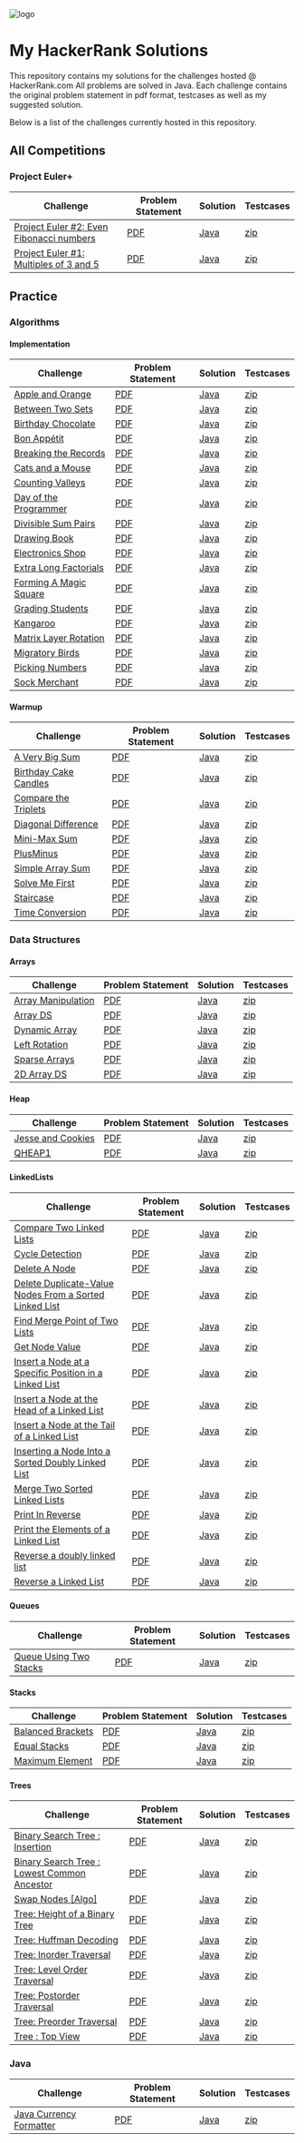 ![logo](https://i.imgur.com/YQnaKXf.png "HackerRank")


# My HackerRank Solutions

This repository contains my solutions for the challenges hosted @ HackerRank.com
All problems are solved in Java.
Each challenge contains the original problem statement in pdf format, testcases as well as my suggested solution.

Below is a list of the challenges currently hosted in this repository.

## All Competitions

### Project Euler+ 
Challenge| Problem Statement | Solution | Testcases
----------|-------------------|----------|----------
[Project Euler #2: Even Fibonacci numbers](https://www.hackerrank.com/contests/projecteuler/challenges/euler002)|[PDF](/AllCompetitions/ProjectEuler/EvenFibonacciNumbers/ProblemStatement.pdf)|[Java](/AllCompetitions/ProjectEuler/EvenFibonacciNumbers/Solution.java)|[zip](/AllCompetitions/ProjectEuler/EvenFibonacciNumbers/testcases.zip)
[Project Euler #1: Multiples of 3 and 5](https://www.hackerrank.com/contests/projecteuler/challenges/euler001)|[PDF](/AllCompetitions/ProjectEuler/MultiplesOf3And5/ProblemStatement.pdf)|[Java](/AllCompetitions/ProjectEuler/MultiplesOf3And5/Solution.java)|[zip](/AllCompetitions/ProjectEuler/MultiplesOf3And5/testcases.zip)


## Practice

### Algorithms

#### Implementation
Challenge| Problem Statement | Solution | Testcases
----------|-------------------|----------|----------
[Apple and Orange](https://www.hackerrank.com/challenges/apple-and-orange) | [PDF](/Practice/Algorithms/Implementation/AppleAndOrange/ProblemStatement.pdf) | [Java](/Practice/Algorithms/Implementation/AppleAndOrange/Solution.java) | [zip](/Practice/Algorithms/Implementation/AppleAndOrange/testcases.zip)
[Between Two Sets](https://www.hackerrank.com/challenges/between-two-sets) | [PDF](/Practice/Algorithms/Implementation/BetweenTwoSets/ProblemStatement.pdf) | [Java](/Practice/Algorithms/Implementation/BetweenTwoSets/Solution.java) | [zip](/Practice/Algorithms/Implementation/BetweenTwoSets/testcases.zip)
[Birthday Chocolate](https://www.hackerrank.com/challenges/the-birthday-bar) | [PDF](/Practice/Algorithms/Implementation/BirthdayChocolate/ProblemStatement.pdf) | [Java](/Practice/Algorithms/Implementation/BirthdayChocolate/Solution.java) | [zip](/Practice/Algorithms/Implementation/BirthdayChocolate/testcases.zip)
[Bon Appétit](https://www.hackerrank.com/challenges/bon-appetit) | [PDF](/Practice/Algorithms/Implementation/BonAppetit/ProblemStatement.pdf) | [Java](/Practice/Algorithms/Implementation/BonAppetit/Solution.java) | [zip](/Practice/Algorithms/Implementation/BonAppetit/testcases.zip)
[Breaking the Records](https://www.hackerrank.com/challenges/breaking-best-and-worst-records) | [PDF](/Practice/Algorithms/Implementation/BreakingTheRecords/ProblemStatement.pdf) | [Java](/Practice/Algorithms/Implementation/BreakingTheRecords/Solution.java) | [zip](/Practice/Algorithms/Implementation/BreakingTheRecords/testcases.zip)
[Cats and a Mouse](https://www.hackerrank.com/challenges/cats-and-a-mouse) | [PDF](/Practice/Algorithms/Implementation/CatsAndAMouse/ProblemStatement.pdf) | [Java](/Practice/Algorithms/Implementation/CatsAndAMouse/Solution.java) | [zip](/Practice/Algorithms/Implementation/CatsAndAMouse/testcases.zip)
[Counting Valleys](https://www.hackerrank.com/challenges/counting-valleys) | [PDF](/Practice/Algorithms/Implementation/CountingValleys/ProblemStatement.pdf) | [Java](/Practice/Algorithms/Implementation/CountingValleys/Solution.java) | [zip](/Practice/Algorithms/Implementation/CountingValleys/testcases.zip)
[Day of the Programmer](https://www.hackerrank.com/challenges/day-of-the-programmer) | [PDF](/Practice/Algorithms/Implementation/DayOfTheProgrammer/ProblemStatement.pdf) | [Java](/Practice/Algorithms/Implementation/DayOfTheProgrammer/Solution.java) | [zip](/Practice/Algorithms/Implementation/DayOfTheProgrammer/testcases.zip)
[Divisible Sum Pairs](https://www.hackerrank.com/challenges/divisible-sum-pairs) | [PDF](/Practice/Algorithms/Implementation/DivisibleSumPairs/ProblemStatement.pdf) | [Java](/Practice/Algorithms/Implementation/DivisibleSumPairs/Solution.java) | [zip](/Practice/Algorithms/Implementation/DivisibleSumPairs/testcases.zip)
[Drawing Book](https://www.hackerrank.com/challenges/drawing-book) | [PDF](/Practice/Algorithms/Implementation/DrawingBook/ProblemStatement.pdf) | [Java](/Practice/Algorithms/Implementation/DrawingBook/Solution.java) | [zip](/Practice/Algorithms/Implementation/DrawingBook/testcases.zip)
[Electronics Shop](https://www.hackerrank.com/challenges/electronics-shop) | [PDF](/Practice/Algorithms/Implementation/ElectronicsShop/ProblemStatement.pdf) | [Java](/Practice/Algorithms/Implementation/ElectronicsShop/Solution.java) | [zip](/Practice/Algorithms/Implementation/ElectronicsShop/testcases.zip)
[Extra Long Factorials](https://www.hackerrank.com/challenges/extra-long-factorials) | [PDF](/Practice/Algorithms/Implementation/ExtraLongFactorials/ProblemStatement.pdf) | [Java](/Practice/Algorithms/Implementation/ExtraLongFactorials/Solution.java) | [zip](/Practice/Algorithms/Implementation/ExtraLongFactorials/testcases.zip)
[Forming A Magic Square](https://www.hackerrank.com/challenges/magic-square-forming) | [PDF](/Practice/Algorithms/Implementation/FormingAMagicSquare/ProblemStatement.pdf) | [Java](/Practice/Algorithms/Implementation/FormingAMagicSquare/Solution.java) | [zip](/Practice/Algorithms/Implementation/FormingAMagicSquare/testcases.zip)
[Grading Students](https://www.hackerrank.com/challenges/grading) | [PDF](/Practice/Algorithms/Implementation/GradingStudents/ProblemStatement.pdf) | [Java](/Practice/Algorithms/Implementation/GradingStudents/Solution.java) | [zip](/Practice/Algorithms/Implementation/GradingStudents/testcases.zip)
[Kangaroo](https://www.hackerrank.com/challenges/kangaroo) | [PDF](/Practice/Algorithms/Implementation/Kangaroo/ProblemStatement.pdf) | [Java](/Practice/Algorithms/Implementation/Kangaroo/Solution.java) | [zip](/Practice/Algorithms/Implementation/Kangaroo/testcases.zip)
[Matrix Layer Rotation](https://www.hackerrank.com/challenges/matrix-rotation-algo) | [PDF](/Practice/Algorithms/Implementation/MatrixLayerRotation/ProblemStatement.pdf) | [Java](/Practice/Algorithms/Implementation/MatrixLayerRotation/Solution.java) | [zip](/Practice/Algorithms/Implementation/MatrixLayerRotation/testcases.zip)
[Migratory Birds](https://www.hackerrank.com/challenges/migratory-birds) | [PDF](/Practice/Algorithms/Implementation/MigratoryBirds/ProblemStatement.pdf) | [Java](/Practice/Algorithms/Implementation/MigratoryBirds/Solution.java) | [zip](/Practice/Algorithms/Implementation/MigratoryBirds/testcases.zip)
[Picking Numbers](https://www.hackerrank.com/challenges/picking-numbers) | [PDF](/Practice/Algorithms/Implementation/PickingNumbers/ProblemStatement.pdf) | [Java](/Practice/Algorithms/Implementation/PickingNumbers/Solution.java) | [zip](/Practice/Algorithms/Implementation/PickingNumbers/testcases.zip)
[Sock Merchant](https://www.hackerrank.com/challenges/sock-merchant) | [PDF](/Practice/Algorithms/Implementation/SockMerchant/ProblemStatement.pdf) | [Java](/Practice/Algorithms/Implementation/SockMerchant/Solution.java) | [zip](/Practice/Algorithms/Implementation/SockMerchant/testcases.zip)

#### Warmup
Challenge| Problem Statement | Solution | Testcases
----------|-------------------|----------|----------
[A Very Big Sum](https://www.hackerrank.com/challenges/a-very-big-sum) | [PDF](/Practice/Algorithms/Warmup/AVeryBigSum/ProblemStatement.pdf) | [Java](/Practice/Algorithms/Warmup/AVeryBigSum/Solution.java) | [zip](/Practice/Algorithms/Warmup/AVeryBigSum/testcases.zip)
[Birthday Cake Candles](https://www.hackerrank.com/challenges/birthday-cake-candles) | [PDF](/Practice/Algorithms/Warmup/BirthdayCakeCandles/ProblemStatement.pdf) | [Java](/Practice/Algorithms/Warmup/BirthdayCakeCandles/Solution.java) | [zip](/Practice/Algorithms/Warmup/BirthdayCakeCandles/testcases.zip)
[Compare the Triplets](https://www.hackerrank.com/challenges/compare-the-triplets) | [PDF](/Practice/Algorithms/Warmup/CompareTheTriplets/ProblemStatement.pdf) | [Java](/Practice/Algorithms/Warmup/CompareTheTriplets/Solution.java) | [zip](/Practice/Algorithms/Warmup/CompareTheTriplets/testcases.zip)
[Diagonal Difference](https://www.hackerrank.com/challenges/diagonal-difference) | [PDF](/Practice/Algorithms/Warmup/DiagonalDifference/ProblemStatement.pdf) | [Java](/Practice/Algorithms/Warmup/DiagonalDifference/Solution.java) | [zip](/Practice/Algorithms/Warmup/DiagonalDifference/testcases.zip)
[Mini-Max Sum](https://www.hackerrank.com/challenges/mini-max-sum) | [PDF](/Practice/Algorithms/Warmup/MiniMaxSum/ProblemStatement.pdf) | [Java](/Practice/Algorithms/Warmup/MiniMaxSum/Solution.java) | [zip](/Practice/Algorithms/Warmup/MiniMaxSum/testcases.zip)
[PlusMinus](https://www.hackerrank.com/challenges/plus-minus) | [PDF](/Practice/Algorithms/Warmup/PlusMinus/ProblemStatement.pdf) | [Java](/Practice/Algorithms/Warmup/PlusMinus/Solution.java) | [zip](/Practice/Algorithms/Warmup/PlusMinus/testcases.zip)
[Simple Array Sum](https://www.hackerrank.com/challenges/simple-array-sum) | [PDF](/Practice/Algorithms/Warmup/SimpleArraySum/ProblemStatement.pdf) | [Java](/Practice/Algorithms/Warmup/SimpleArraySum/Solution.java) | [zip](/Practice/Algorithms/Warmup/SimpleArraySum/testcases.zip)
[Solve Me First](https://www.hackerrank.com/challenges/solve-me-first) | [PDF](/Practice/Algorithms/Warmup/SolveMeFirst/ProblemStatement.pdf) | [Java](/Practice/Algorithms/Warmup/SolveMeFirst/Solution.java) | [zip](/Practice/Algorithms/Warmup/SolveMeFirst/testcases.zip)
[Staircase](https://www.hackerrank.com/challenges/staircase) | [PDF](/Practice/Algorithms/Warmup/Staircase/ProblemStatement.pdf) | [Java](/Practice/Algorithms/Warmup/Staircase/Solution.java) | [zip](/Practice/Algorithms/Warmup/Staircase/testcases.zip) 
[Time Conversion](https://www.hackerrank.com/challenges/time-conversion) | [PDF](/Practice/Algorithms/Warmup/TimeConversion/ProblemStatement.pdf) | [Java](/Practice/Algorithms/Warmup/TimeConversion/Solution.java) | [zip](/Practice/Algorithms/Warmup/TimeConversion/testcases.zip)    

### Data Structures
#### Arrays
Challenge| Problem Statement | Solution | Testcases
----------|-------------------|----------|----------
[Array Manipulation](https://www.hackerrank.com/challenges/crush) | [PDF](/Practice/DataStructures/Arrays/ArrayManipulation/ProblemStatement.pdf) | [Java](/Practice/DataStructures/Arrays/ArrayManipulation/Solution.java) | [zip](/Practice/DataStructures/Arrays/ArrayManipulation/testcases.zip)
[Array  DS](https://www.hackerrank.com/challenges/arrays-ds) | [PDF](/Practice/DataStructures/Arrays/ArraysDS/ProblemStatement.pdf) | [Java](/Practice/DataStructures/Arrays/ArraysDS/Solution.java) | [zip](/Practice/DataStructures/Arrays/ArraysDS/testcases.zip)
[Dynamic Array](https://www.hackerrank.com/challenges/dynamic-array) | [PDF](/Practice/DataStructures/Arrays/DynamicArray/ProblemStatement.pdf) | [Java](/Practice/DataStructures/Arrays/DynamicArray/Solution.java) | [zip](/Practice/DataStructures/Arrays/DynamicArray/testcases.zip)
[Left Rotation](https://www.hackerrank.com/challenges/array-left-rotation) | [PDF](/Practice/DataStructures/Arrays/LeftRotation/ProblemStatement.pdf) | [Java](/Practice/DataStructures/Arrays/LeftRotation/Solution.java) | [zip](/Practice/DataStructures/Arrays/LeftRotation/testcases.zip)
[Sparse Arrays](https://www.hackerrank.com/challenges/sparse-arrays) | [PDF](/Practice/DataStructures/Arrays/SparseArrays/ProblemStatement.pdf) | [Java](/Practice/DataStructures/Arrays/SparseArrays/Solution.java) | [zip](/Practice/DataStructures/Arrays/SparseArrays/testcases.zip)
[2D Array  DS](https://www.hackerrank.com/challenges/2d-array) | [PDF](/Practice/DataStructures/Arrays/TwoDArrayDS/ProblemStatement.pdf) | [Java](/Practice/DataStructures/Arrays/TwoDArrayDS/Solution.java) | [zip](/Practice/DataStructures/Arrays/TwoDArrayDS/testcases.zip)


#### Heap
Challenge| Problem Statement | Solution | Testcases
----------|-------------------|----------|----------
[Jesse and Cookies](https://www.hackerrank.com/challenges/jesse-and-cookies) | [PDF](/Practice/DataStructures/Heap/JesseAndCookies/ProblemStatement.pdf) | [Java](/Practice/DataStructures/Heap/JesseAndCookies/Solution.java) | [zip](/Practice/DataStructures/Heap/JesseAndCookies/testcases.zip)
[QHEAP1](https://www.hackerrank.com/challenges/qheap1) | [PDF](/Practice/DataStructures/Heap/QHEAP1/ProblemStatement.pdf) | [Java](/Practice/DataStructures/Heap/QHEAP1/Solution.java) | [zip](/Practice/DataStructures/Heap/QHEAP1/testcases.zip)

#### LinkedLists
Challenge| Problem Statement | Solution | Testcases
----------|-------------------|----------|----------
[Compare Two Linked Lists](https://www.hackerrank.com/challenges/compare-two-linked-lists) | [PDF](/Practice/DataStructures/LinkedLists/CompareTwoLinkedLists/ProblemStatement.pdf) | [Java](/Practice/DataStructures/LinkedLists/CompareTwoLinkedLists/Solution.java) | [zip](/Practice/DataStructures/LinkedLists/CompareTwoLinkedLists/testcases.zip)
[Cycle Detection](https://www.hackerrank.com/challenges/detect-whether-a-linked-list-contains-a-cycle) | [PDF](/Practice/DataStructures/LinkedLists/CycleDetection/ProblemStatement.pdf) | [Java](/Practice/DataStructures/LinkedLists/CycleDetection/Solution.java) | [zip](/Practice/DataStructures/LinkedLists/CycleDetection/testcases.zip)
[Delete A Node](https://www.hackerrank.com/challenges/delete-a-node-from-a-linked-list) | [PDF](/Practice/DataStructures/LinkedLists/DeleteANode/ProblemStatement.pdf) | [Java](/Practice/DataStructures/LinkedLists/DeleteANode/Solution.java) | [zip](/Practice/DataStructures/LinkedLists/DeleteANode/testcases.zip)
[Delete Duplicate-Value Nodes From a Sorted Linked List](https://www.hackerrank.com/challenges/delete-duplicate-value-nodes-from-a-sorted-linked-list) | [PDF](/Practice/DataStructures/LinkedLists/DeleteDuplicateValueNodesFromASortedLinkedList/ProblemStatement.pdf) | [Java](/Practice/DataStructures/LinkedLists/DeleteDuplicateValueNodesFromASortedLinkedList/Solution.java) | [zip](/Practice/DataStructures/LinkedLists/DeleteDuplicateValueNodesFromASortedLinkedList/testcases.zip)
[Find Merge Point of Two Lists](https://www.hackerrank.com/challenges/find-the-merge-point-of-two-joined-linked-lists) | [PDF](/Practice/DataStructures/LinkedLists/FindMergePointOfTwoLists/ProblemStatement.pdf) | [Java](/Practice/DataStructures/LinkedLists/FindMergePointOfTwoLists/Solution.java) | [zip](/Practice/DataStructures/LinkedLists/FindMergePointOfTwoLists/testcases.zip)
[Get Node Value](https://www.hackerrank.com/challenges/get-the-value-of-the-node-at-a-specific-position-from-the-tail) | [PDF](/Practice/DataStructures/LinkedLists/GetNodeValue/ProblemStatement.pdf) | [Java](/Practice/DataStructures/LinkedLists/GetNodeValue/Solution.java) | [zip](/Practice/DataStructures/LinkedLists/GetNodeValue/testcases.zip)
[Insert a Node at a Specific Position in a Linked List](https://www.hackerrank.com/challenges/insert-a-node-at-a-specific-position-in-a-linked-list) | [PDF](/Practice/DataStructures/LinkedLists/InsertANodeAtASpecificPositionInALinkedList/ProblemStatement.pdf) | [Java](/Practice/DataStructures/LinkedLists/InsertANodeAtASpecificPositionInALinkedList/Solution.java) | [zip](/Practice/DataStructures/LinkedLists/InsertANodeAtASpecificPositionInALinkedList/testcases.zip)
[Insert a Node at the Head of a Linked List](https://www.hackerrank.com/challenges/insert-a-node-at-the-head-of-a-linked-list) | [PDF](/Practice/DataStructures/LinkedLists/InsertANodeAtTheHeadOfALinkedList/ProblemStatement.pdf) | [Java](/Practice/DataStructures/LinkedLists/InsertANodeAtTheHeadOfALinkedList/Solution.java) | [zip](/Practice/DataStructures/LinkedLists/InsertANodeAtTheHeadOfALinkedList/testcases.zip)
[Insert a Node at the Tail of a Linked List](https://www.hackerrank.com/challenges/insert-a-node-at-the-tail-of-a-linked-list) | [PDF](/Practice/DataStructures/LinkedLists/InsertANodeAtTheTailOfALinkedList/ProblemStatement.pdf) | [Java](/Practice/DataStructures/LinkedLists/InsertANodeAtTheTailOfALinkedList/Solution.java) | [zip](/Practice/DataStructures/LinkedLists/InsertANodeAtTheTailOfALinkedList/testcases.zip)
[Inserting a Node Into a Sorted Doubly Linked List](https://www.hackerrank.com/challenges/insert-a-node-into-a-sorted-doubly-linked-list) | [PDF](/Practice/DataStructures/LinkedLists/InsertingANodeIntoASortedDoublyLinkedList/ProblemStatement.pdf) | [Java](/Practice/DataStructures/LinkedLists/InsertingANodeIntoASortedDoublyLinkedList/Solution.java) | [zip](/Practice/DataStructures/LinkedLists/InsertingANodeIntoASortedDoublyLinkedList/testcases.zip)
[Merge Two Sorted Linked Lists](https://www.hackerrank.com/challenges/merge-two-sorted-linked-lists) | [PDF](/Practice/DataStructures/LinkedLists/MergeTwoSortedLinkedLists/ProblemStatement.pdf) | [Java](/Practice/DataStructures/LinkedLists/MergeTwoSortedLinkedLists/Solution.java) | [zip](/Practice/DataStructures/LinkedLists/MergeTwoSortedLinkedLists/testcases.zip)
[Print In Reverse](https://www.hackerrank.com/challenges/print-the-elements-of-a-linked-list-in-reverse) | [PDF](/Practice/DataStructures/LinkedLists/PrintInReverse/ProblemStatement.pdf) | [Java](/Practice/DataStructures/LinkedLists/PrintInReverse/Solution.java) | [zip](/Practice/DataStructures/LinkedLists/PrintInReverse/testcases.zip)
[Print the Elements of a Linked List](https://www.hackerrank.com/challenges/print-the-elements-of-a-linked-list) | [PDF](/Practice/DataStructures/LinkedLists/PrintTheElementsOfALinkedList/ProblemStatement.pdf) | [Java](/Practice/DataStructures/LinkedLists/PrintTheElementsOfALinkedList/Solution.java) | [zip](/Practice/DataStructures/LinkedLists/PrintTheElementsOfALinkedList/testcases.zip)
[Reverse a doubly linked list](https://www.hackerrank.com/challenges/reverse-a-doubly-linked-list) | [PDF](/Practice/DataStructures/LinkedLists/ReverseADoublyLinkedList/ProblemStatement.pdf) | [Java](/Practice/DataStructures/LinkedLists/ReverseADoublyLinkedList/Solution.java) | [zip](/Practice/DataStructures/LinkedLists/ReverseADoublyLinkedList/testcases.zip)
[Reverse a Linked List](https://www.hackerrank.com/challenges/reverse-a-linked-list) | [PDF](/Practice/DataStructures/LinkedLists/ReverseALinkedList/ProblemStatement.pdf) | [Java](/Practice/DataStructures/LinkedLists/ReverseALinkedList/Solution.java) | [zip](/Practice/DataStructures/LinkedLists/ReverseALinkedList/testcases.zip)


#### Queues
Challenge| Problem Statement | Solution | Testcases
----------|-------------------|----------|----------
[Queue Using Two Stacks](https://www.hackerrank.com/challenges/queue-using-two-stacks) | [PDF](/Practice/DataStructures/Queues/QueueUsingTwoStacks/ProblemStatement.pdf) | [Java](/Practice/DataStructures/Queues/QueueUsingTwoStacks/Solution.java) | [zip](/Practice/DataStructures/Queues/QueueUsingTwoStacks/testcases.zip)


#### Stacks
Challenge| Problem Statement | Solution | Testcases
----------|-------------------|----------|----------
[Balanced Brackets](https://www.hackerrank.com/challenges/balanced-brackets) | [PDF](/Practice/DataStructures/Stacks/BalancedBrackets/ProblemStatement.pdf) | [Java](/Practice/DataStructures/Stacks/BalancedBrackets/Solution.java) | [zip](/Practice/DataStructures/Stacks/BalancedBrackets/testcases.zip)
[Equal Stacks](https://www.hackerrank.com/challenges/equal-stacks) | [PDF](/Practice/DataStructures/Stacks/EqualStacks/ProblemStatement.pdf) | [Java](/Practice/DataStructures/Stacks/EqualStacks/Solution.java) | [zip](/Practice/DataStructures/Stacks/EqualStacks/testcases.zip)    
[Maximum Element](https://www.hackerrank.com/challenges/maximum-element) | [PDF](/Practice/DataStructures/Stacks/MaximumElement/ProblemStatement.pdf) | [Java](/Practice/DataStructures/Stacks/MaximumElement/Solution.java) | [zip](/Practice/DataStructures/Stacks/MaximumElement/testcases.zip)


#### Trees
Challenge| Problem Statement | Solution | Testcases
----------|-------------------|----------|----------
[Binary Search Tree : Insertion](https://www.hackerrank.com/challenges/binary-search-tree-insertion) | [PDF](/Practice/DataStructures/Trees/BinarySearchTreeInsertion/ProblemStatement.pdf) | [Java](/Practice/DataStructures/Trees/BinarySearchTreeInsertion/Solution.java) | [zip](/Practice/DataStructures/Trees/BinarySearchTreeInsertion/testcases.zip)
[Binary Search Tree : Lowest Common Ancestor](https://www.hackerrank.com/challenges/binary-search-tree-lowest-common-ancestor) | [PDF](/Practice/DataStructures/Trees/BinarySearchTreeLowestCommonAncestor/ProblemStatement.pdf) | [Java](/Practice/DataStructures/Trees/BinarySearchTreeLowestCommonAncestor/Solution.java) | [zip](/Practice/DataStructures/Trees/BinarySearchTreeLowestCommonAncestor/testcases.zip)
[Swap Nodes \[Algo\]](https://www.hackerrank.com/challenges/swap-nodes-algo) | [PDF](/Practice/DataStructures/Trees/SwapNodesAlgo/ProblemStatement.pdf) | [Java](/Practice/DataStructures/Trees/SwapNodesAlgo/Solution.java) | [zip](/Practice/DataStructures/Trees/SwapNodesAlgo/testcases.zip)
[Tree: Height of a Binary Tree](https://www.hackerrank.com/challenges/tree-height-of-a-binary-tree) | [PDF](/Practice/DataStructures/Trees/TreeHeightOfABinaryTree/ProblemStatement.pdf) | [Java](/Practice/DataStructures/Trees/TreeHeightOfABinaryTree/Solution.java) | [zip](/Practice/DataStructures/Trees/TreeHeightOfABinaryTree/testcases.zip)
[Tree: Huffman Decoding](https://www.hackerrank.com/challenges/tree-huffman-decoding) | [PDF](/Practice/DataStructures/Trees/TreeHuffmanDecoding/ProblemStatement.pdf) | [Java](/Practice/DataStructures/Trees/TreeHuffmanDecoding/Solution.java) | [zip](/Practice/DataStructures/Trees/TreeHuffmanDecoding/testcases.zip)
[Tree: Inorder Traversal](https://www.hackerrank.com/challenges/tree-inorder-traversal) | [PDF](/Practice/DataStructures/Trees/TreeInorderTraversal/ProblemStatement.pdf) | [Java](/Practice/DataStructures/Trees/TreeInorderTraversal/Solution.java) | [zip](/Practice/DataStructures/Trees/TreeInorderTraversal/testcases.zip)
[Tree: Level Order Traversal](https://www.hackerrank.com/challenges/tree-level-order-traversal) | [PDF](/Practice/DataStructures/Trees/TreeLevelOrderTraversal/ProblemStatement.pdf) | [Java](/Practice/DataStructures/Trees/TreeLevelOrderTraversal/Solution.java) | [zip](/Practice/DataStructures/Trees/TreeLevelOrderTraversal/testcases.zip)
[Tree: Postorder Traversal](https://www.hackerrank.com/challenges/tree-postorder-traversal) | [PDF](/Practice/DataStructures/Trees/TreePostorderTraversal/ProblemStatement.pdf) | [Java](/Practice/DataStructures/Trees/TreePostorderTraversal/Solution.java) | [zip](/Practice/DataStructures/Trees/TreePostorderTraversal/testcases.zip)
[Tree: Preorder Traversal](https://www.hackerrank.com/challenges/tree-preorder-traversal) | [PDF](/Practice/DataStructures/Trees/TreePreorderTraversal/ProblemStatement.pdf) | [Java](/Practice/DataStructures/Trees/TreePreorderTraversal/Solution.java) | [zip](/Practice/DataStructures/Trees/TreePreorderTraversal/testcases.zip)
[Tree : Top View](https://www.hackerrank.com/challenges/tree-top-view) | [PDF](/Practice/DataStructures/Trees/TreeTopView/ProblemStatement.pdf) | [Java](/Practice/DataStructures/Trees/TreeTopView/Solution.java) | [zip](/Practice/DataStructures/Trees/TreeTopView/testcases.zip)



### Java
Challenge| Problem Statement | Solution | Testcases
----------|-------------------|----------|----------
[Java Currency Formatter](https://www.hackerrank.com/challenges/java-currency-formatter) | [PDF](/Practice/Java/JavaCurrencyFormatter/ProblemStatement.pdf) | [Java](/Practice/Java/JavaCurrencyFormatter/Solution.java) | [zip](/Practice/Java/JavaCurrencyFormatter/testcases.zip)

